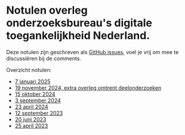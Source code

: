 # Notulen overleg onderzoeksbureau's digitale toegankelijkheid Nederland. 
 
Deze notulen zijn geschreven als [GitHub issues](https://github.com/WCAG-Audit-Discussions/notulen-obnl/issues), voel je vrij om mee te discussiëren bij de comments.

Overzicht notulen:
- [7 januari 2025](https://github.com/WCAG-Audit-Discussions/notulen-obnl/issues/8)
- [19 november 2024, extra overleg omtrent deelonderzoeken](https://github.com/WCAG-Audit-Discussions/notulen-obnl/issues/7)
- [15 oktober 2024](https://github.com/WCAG-Audit-Discussions/notulen-obnl/issues/6)
- [3 september 2024](https://github.com/WCAG-Audit-Discussions/notulen-obnl/issues/5)
- [23 april 2024](https://github.com/WCAG-Audit-Discussions/notulen-obnl/issues/4)
- [12 september 2023](https://github.com/WCAG-Audit-Discussions/notulen-obnl/issues/3)
- [20 juni 2023](https://github.com/WCAG-Audit-Discussions/notulen-obnl/issues/2)
- [25 april 2023](https://github.com/WCAG-Audit-Discussions/notulen-obnl/issues/1)
